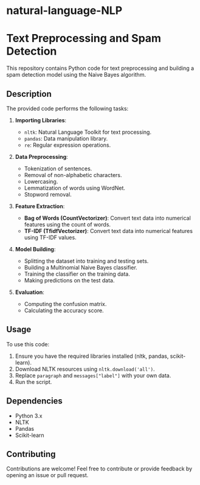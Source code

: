 # natural-language-NLP


# Text Preprocessing and Spam Detection

This repository contains Python code for text preprocessing and building a spam detection model using the Naive Bayes algorithm.

## Description

The provided code performs the following tasks:

1. **Importing Libraries**: 
   - `nltk`: Natural Language Toolkit for text processing.
   - `pandas`: Data manipulation library.
   - `re`: Regular expression operations.

2. **Data Preprocessing**:
   - Tokenization of sentences.
   - Removal of non-alphabetic characters.
   - Lowercasing.
   - Lemmatization of words using WordNet.
   - Stopword removal.

3. **Feature Extraction**:
   - **Bag of Words (CountVectorizer)**: Convert text data into numerical features using the count of words.
   - **TF-IDF (TfidfVectorizer)**: Convert text data into numerical features using TF-IDF values.

4. **Model Building**:
   - Splitting the dataset into training and testing sets.
   - Building a Multinomial Naive Bayes classifier.
   - Training the classifier on the training data.
   - Making predictions on the test data.

5. **Evaluation**:
   - Computing the confusion matrix.
   - Calculating the accuracy score.

## Usage

To use this code:

1. Ensure you have the required libraries installed (nltk, pandas, scikit-learn).
2. Download NLTK resources using `nltk.download('all')`.
3. Replace `paragraph` and `messages["label"]` with your own data.
4. Run the script.

## Dependencies

- Python 3.x
- NLTK
- Pandas
- Scikit-learn

## Contributing

Contributions are welcome! Feel free to contribute or provide feedback by opening an issue or pull request.


